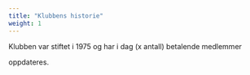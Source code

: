 ```yaml
---
title: "Klubbens historie"
weight: 1
---
```




Klubben var stiftet i 1975 og har i dag (x antall) betalende medlemmer

oppdateres.
